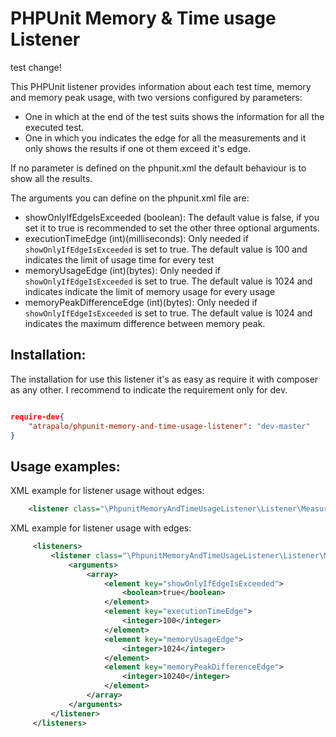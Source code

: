 # PHPUnit Memory & Time usage Listener

test change!

This PHPUnit listener provides information about each test time, memory and memory peak usage, with two versions configured by parameters:

 - One in which at the end of the test suits shows the information for all the executed test.
 - One in which you indicates the edge for all the measurements and it only shows the results if one ot them exceed it's edge.

If no parameter is defined on the phpunit.xml the default behaviour is to show all the results.


The arguments you can define on the phpunit.xml file are:

 - showOnlyIfEdgeIsExceeded (boolean): The default value is false, if you set it to true is recommended to set the other three optional arguments.
 - executionTimeEdge (int)(milliseconds): Only needed if `showOnlyIfEdgeIsExceeded` is set to true. The default value is 100 and indicates the limit of usage time for every test
 - memoryUsageEdge (int)(bytes): Only needed if `showOnlyIfEdgeIsExceeded` is set to true. The default value is 1024 and indicates indicate the limit of memory usage for every usage
 - memoryPeakDifferenceEdge (int)(bytes): Only needed if `showOnlyIfEdgeIsExceeded` is set to true. The default value is 1024 and indicates the maximum difference between memory peak.

## Installation:

The installation for use this listener it's as easy as require it with composer as any other. I recommend to indicate the requirement only for dev.

```json

require-dev{
    "atrapalo/phpunit-memory-and-time-usage-listener": "dev-master"
}

```

## Usage examples:

XML example for listener usage without edges:

```xml
    <listener class="\PhpunitMemoryAndTimeUsageListener\Listener\Measurement\TimeAndMemoryTestListener"/>
```

XML example for listener usage with edges:

```xml
     <listeners>
         <listener class="\PhpunitMemoryAndTimeUsageListener\Listener\Measurement\TimeAndMemoryTestListener">
             <arguments>
                 <array>
                     <element key="showOnlyIfEdgeIsExceeded">
                         <boolean>true</boolean>
                     </element>
                     <element key="executionTimeEdge">
                         <integer>100</integer>
                     </element>
                     <element key="memoryUsageEdge">
                         <integer>1024</integer>
                     </element>
                     <element key="memoryPeakDifferenceEdge">
                         <integer>10240</integer>
                     </element>
                 </array>
             </arguments>
         </listener>
     </listeners>
```
